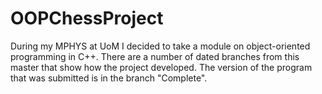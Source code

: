 # OOPChessProject

During my MPHYS at UoM I decided to take a module on object-oriented programming in C++. There are a number of dated branches from this master that show how the project developed. The version of the program that was submitted is in the branch "Complete".
